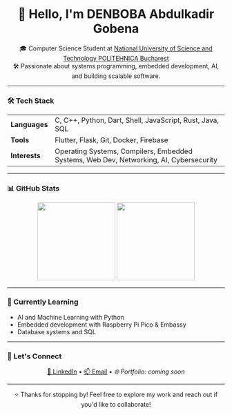<h1 align="center">👋 Hello, I'm DENBOBA Abdulkadir Gobena</h1>

<p align="center">
🎓 Computer Science Student at <a href="https://www.international.upb.ro/" target="_blank">National University of Science and Technology POLITEHNICA Bucharest</a> <br>
🛠 Passionate about systems programming, embedded development, AI, and building scalable software.
</p>

---

### 🛠️ Tech Stack

<table>
  <tr>
    <td><strong>Languages</strong></td>
    <td>C, C++, Python, Dart, Shell, JavaScript, Rust, Java, SQL</td>
  </tr>
  <tr>
    <td><strong>Tools</strong></td>
    <td>Flutter, Flask, Git, Docker, Firebase</td>
  </tr>
  <tr>
    <td><strong>Interests</strong></td>
    <td>Operating Systems, Compilers, Embedded Systems, Web Dev, Networking, AI, Cybersecurity</td>
  </tr>
</table>

---

### 📊 GitHub Stats

<div align="center">
  <img src="https://github-readme-stats.vercel.app/api?username=denboba&show_icons=true&theme=radical" height="180"/>
  <img src="https://github-readme-stats.vercel.app/api/top-langs/?username=denboba&layout=compact&theme=radical" height="180"/>
</div>

---

### 🌱 Currently Learning

<ul>
  <li>AI and Machine Learning with Python</li>
  <li>Embedded development with Raspberry Pi Pico & Embassy</li>
  <li>Database systems and SQL</li>
</ul>

---

### 🤝 Let's Connect

<p align="center">
  <a href="https://linkedin.com/in/denboba" target="_blank">💼 LinkedIn</a> • 
  <a href="mailto:adenboba@stud.fils.upb.ro">📫 Email</a> • 
  <em>🌐 Portfolio: coming soon</em>
</p>

---

<p align="center">
  ⭐ Thanks for stopping by! Feel free to explore my work and reach out if you'd like to collaborate!
</p>
